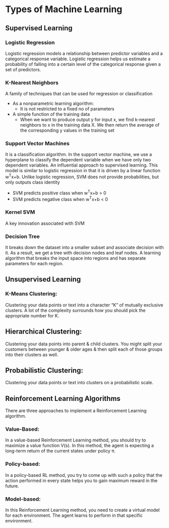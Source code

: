 # Types of Machine Learning

## Supervised Learning

### Logistic Regression
Logistic regression models a relationship between predictor variables and a categorical response variable.  Logistic regression helps us estimate a probability of falling into a certain level of the categorical response given a set of predictors.

### K-Nearest Neighbors 
A family of techniques that can be used for regression or classification
- As a nonparametric learning algorithm:
    - It is not restricted to a fixed no of parameters
- A simple function of the training data
     - When we want to produce output y for input x, we find k-nearest neighbors to x in the training data X. We then return the average of the corresponding y values in the training set

### Support Vector Machines
It is a classification algorithm. In the support vector machine, we use a hyperplane to classify the dependent variable when we have only two dependent variables.
An influential approach to supervised learning. This model is similar to logistic regression in that it is driven by a linear function w<sup>T</sup>x+b.
Unlike logistic regression, SVM does not provide probabilities, but only outputs class identity
 - SVM predicts positive class when w<sup>T</sup>x+b > 0
 - SVM predicts negative class when w<sup>T</sup>x+b < 0

### Kernel SVM
A key innovation associated with SVM 

### Decision Tree
 It breaks down the dataset into a smaller subset and associate decision with it. As a result, we get a tree with decision nodes and leaf nodes. A learning algorithm that breaks the input space into regions and has separate parameters for each region.

## Unsupervised Learning

### K-Means Clustering:
Clustering your data points or text into a character “K” of mutually exclusive clusters. A lot of the complexity surrounds how you should pick the appropriate number for K.

## Hierarchical Clustering:
Clustering your data points into parent & child clusters. You might split your customers between younger & older ages & then split each of those groups into their clusters as well.

## Probabilistic Clustering:
Clustering your data points or text into clusters on a probabilistic scale.

## Reinforcement Learning Algorithms
There are three approaches to implement a Reinforcement Learning algorithm.

### Value-Based:
In a value-based Reinforcement Learning method, you should try to maximize a value function V(s). In this method, the agent is expecting a long-term return of the current states under policy π.

### Policy-based:
In a policy-based RL method, you try to come up with such a policy that the action performed in every state helps you to gain maximum reward in the future.

### Model-based:
In this Reinforcement Learning method, you need to create a virtual model for each environment. The agent learns to perform in that specific environment.